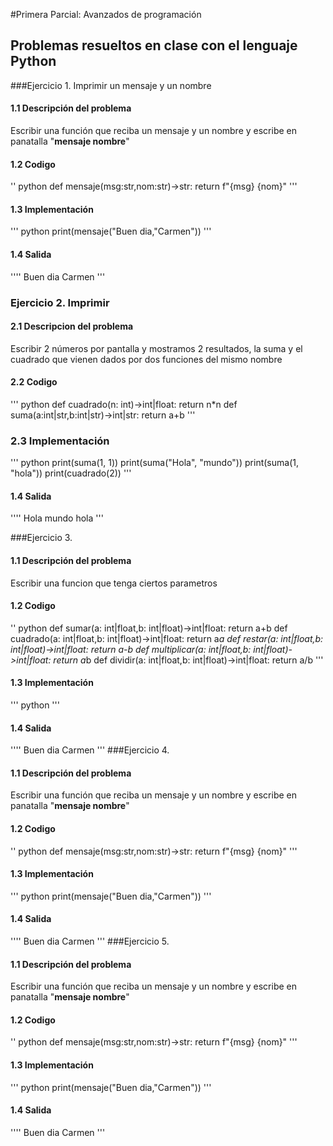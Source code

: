 #Primera Parcial: Avanzados de programación
## Problemas resueltos en clase con el lenguaje Python
###Ejercicio 1. Imprimir un mensaje y un nombre
#### 1.1 Descripción del problema
Escribir una función que reciba un mensaje y un nombre
y escribe en panatalla "__mensaje nombre__"
#### 1.2 Codigo  
'' python
def mensaje(msg:str,nom:str)->str:
 return f"{msg} {nom}"
 '''
 #### 1.3 Implementación 
 ''' python
 print(mensaje("Buen dia,"Carmen"))
 '''
 #### 1.4 Salida
 ''''
 Buen dia Carmen
 '''
 ### Ejercicio 2. Imprimir  
 #### 2.1 Descripcion del problema 
 Escribir 2 números por pantalla y mostramos 2 resultados, la suma y el cuadrado que vienen dados por 
 dos funciones del mismo nombre
 #### 2.2 Codigo 
 ''' python
def cuadrado(n: int)->int|float: return n*n
def suma(a:int|str,b:int|str)->int|str: return a+b
  '''
  ### 2.3 Implementación 
 ''' python
print(suma(1, 1))
print(suma("Hola", "mundo"))
print(suma(1, "hola"))
print(cuadrado(2))
 '''
 #### 1.4 Salida
 ''''
 Hola mundo
 hola
 '''
  
 ###Ejercicio 3. 
#### 1.1 Descripción del problema
Escribir una funcion que tenga ciertos parametros 
#### 1.2 Codigo
'' python
def sumar(a: int|float,b: int|float)->int|float:
    return a+b
def cuadrado(a: int|float,b: int|float)->int|float:
    return a*a
def restar(a: int|float,b: int|float)->int|float:
    return a-b
def multiplicar(a: int|float,b: int|float)->int|float:
    return a*b
def dividir(a: int|float,b: int|float)->int|float:
    return a/b
 '''
 #### 1.3 Implementación 
 ''' python
 '''
 #### 1.4 Salida
 ''''
 Buen dia Carmen
 '''
 ###Ejercicio 4. 
#### 1.1 Descripción del problema
Escribir una función que reciba un mensaje y un nombre
y escribe en panatalla "__mensaje nombre__"
#### 1.2 Codigo
'' python
def mensaje(msg:str,nom:str)->str:
 return f"{msg} {nom}"
 '''
 #### 1.3 Implementación 
 ''' python
 print(mensaje("Buen dia,"Carmen"))
 '''
 #### 1.4 Salida
 ''''
 Buen dia Carmen
 '''
 ###Ejercicio 5. 
#### 1.1 Descripción del problema
Escribir una función que reciba un mensaje y un nombre
y escribe en panatalla "__mensaje nombre__"
#### 1.2 Codigo
'' python
def mensaje(msg:str,nom:str)->str:
 return f"{msg} {nom}"
 '''
 #### 1.3 Implementación 
 ''' python
 print(mensaje("Buen dia,"Carmen"))
 '''
 #### 1.4 Salida
 ''''
 Buen dia Carmen
 '''
 
 
 
 
